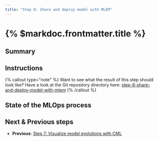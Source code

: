 ```yaml
---
title: "Step 8: Share and deploy model with MLEM"
---
```


# {% $markdoc.frontmatter.title %}

## Summary

## Instructions

{% callout type="note" %}
Want to see what the result of this step should look like? Have a look at the Git repository directory here: [step-8-share-and-deploy-model-with-mlem](https://github.com/csia-pme/a-guide-to-mlops/tree/main/pages/the-guide/step-8-share-and-deploy-model-with-mlem)
{% /callout %}

## State of the MLOps process

## Next & Previous steps

- **Previous**: [Step 7: Visualize model evolutions with CML](/the-guide/step-7-visualize-model-evolutions-with-cml)

